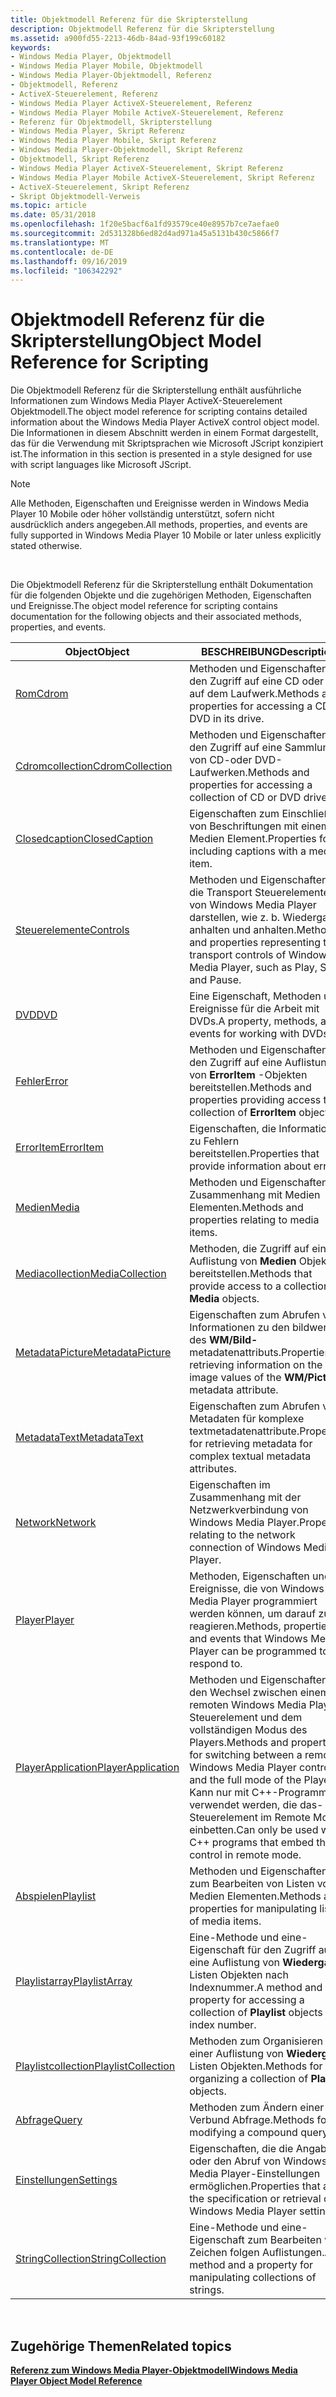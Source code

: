```yaml
---
title: Objektmodell Referenz für die Skripterstellung
description: Objektmodell Referenz für die Skripterstellung
ms.assetid: a900fd55-2213-46db-84ad-93f199c60182
keywords:
- Windows Media Player, Objektmodell
- Windows Media Player Mobile, Objektmodell
- Windows Media Player-Objektmodell, Referenz
- Objektmodell, Referenz
- ActiveX-Steuerelement, Referenz
- Windows Media Player ActiveX-Steuerelement, Referenz
- Windows Media Player Mobile ActiveX-Steuerelement, Referenz
- Referenz für Objektmodell, Skripterstellung
- Windows Media Player, Skript Referenz
- Windows Media Player Mobile, Skript Referenz
- Windows Media Player-Objektmodell, Skript Referenz
- Objektmodell, Skript Referenz
- Windows Media Player ActiveX-Steuerelement, Skript Referenz
- Windows Media Player Mobile ActiveX-Steuerelement, Skript Referenz
- ActiveX-Steuerelement, Skript Referenz
- Skript Objektmodell-Verweis
ms.topic: article
ms.date: 05/31/2018
ms.openlocfilehash: 1f20e5bacf6a1fd93579ce40e8957b7ce7aefae0
ms.sourcegitcommit: 2d531328b6ed82d4ad971a45a5131b430c5866f7
ms.translationtype: MT
ms.contentlocale: de-DE
ms.lasthandoff: 09/16/2019
ms.locfileid: "106342292"
---
```

# <a name="object-model-reference-for-scripting"></a><span data-ttu-id="b2607-119">Objektmodell Referenz für die Skripterstellung</span><span class="sxs-lookup"><span data-stu-id="b2607-119">Object Model Reference for Scripting</span></span>

<span data-ttu-id="b2607-120">Die Objektmodell Referenz für die Skripterstellung enthält ausführliche Informationen zum Windows Media Player ActiveX-Steuerelement Objektmodell.</span><span class="sxs-lookup"><span data-stu-id="b2607-120">The object model reference for scripting contains detailed information about the Windows Media Player ActiveX control object model.</span></span> <span data-ttu-id="b2607-121">Die Informationen in diesem Abschnitt werden in einem Format dargestellt, das für die Verwendung mit Skriptsprachen wie Microsoft JScript konzipiert ist.</span><span class="sxs-lookup"><span data-stu-id="b2607-121">The information in this section is presented in a style designed for use with script languages like Microsoft JScript.</span></span>

> [!Note]  
> <span data-ttu-id="b2607-122">Alle Methoden, Eigenschaften und Ereignisse werden in Windows Media Player 10 Mobile oder höher vollständig unterstützt, sofern nicht ausdrücklich anders angegeben.</span><span class="sxs-lookup"><span data-stu-id="b2607-122">All methods, properties, and events are fully supported in Windows Media Player 10 Mobile or later unless explicitly stated otherwise.</span></span>

 

<span data-ttu-id="b2607-123">Die Objektmodell Referenz für die Skripterstellung enthält Dokumentation für die folgenden Objekte und die zugehörigen Methoden, Eigenschaften und Ereignisse.</span><span class="sxs-lookup"><span data-stu-id="b2607-123">The object model reference for scripting contains documentation for the following objects and their associated methods, properties, and events.</span></span>



| <span data-ttu-id="b2607-124">Object</span><span class="sxs-lookup"><span data-stu-id="b2607-124">Object</span></span>                                              | <span data-ttu-id="b2607-125">BESCHREIBUNG</span><span class="sxs-lookup"><span data-stu-id="b2607-125">Description</span></span>                                                                                                                                                                                    |
|-----------------------------------------------------|------------------------------------------------------------------------------------------------------------------------------------------------------------------------------------------------|
| [<span data-ttu-id="b2607-126">Rom</span><span class="sxs-lookup"><span data-stu-id="b2607-126">Cdrom</span></span>](cdrom-object.md)                           | <span data-ttu-id="b2607-127">Methoden und Eigenschaften für den Zugriff auf eine CD oder DVD auf dem Laufwerk.</span><span class="sxs-lookup"><span data-stu-id="b2607-127">Methods and properties for accessing a CD or DVD in its drive.</span></span>                                                                                                                                 |
| [<span data-ttu-id="b2607-128">Cdromcollection</span><span class="sxs-lookup"><span data-stu-id="b2607-128">CdromCollection</span></span>](cdromcollection-object.md)       | <span data-ttu-id="b2607-129">Methoden und Eigenschaften für den Zugriff auf eine Sammlung von CD-oder DVD-Laufwerken.</span><span class="sxs-lookup"><span data-stu-id="b2607-129">Methods and properties for accessing a collection of CD or DVD drives.</span></span>                                                                                                                         |
| [<span data-ttu-id="b2607-130">Closedcaption</span><span class="sxs-lookup"><span data-stu-id="b2607-130">ClosedCaption</span></span>](closedcaption-object.md)           | <span data-ttu-id="b2607-131">Eigenschaften zum Einschließen von Beschriftungen mit einem Medien Element.</span><span class="sxs-lookup"><span data-stu-id="b2607-131">Properties for including captions with a media item.</span></span>                                                                                                                                           |
| [<span data-ttu-id="b2607-132">Steuerelemente</span><span class="sxs-lookup"><span data-stu-id="b2607-132">Controls</span></span>](controls-object.md)                     | <span data-ttu-id="b2607-133">Methoden und Eigenschaften, die die Transport Steuerelemente von Windows Media Player darstellen, wie z. b. Wiedergabe, anhalten und anhalten.</span><span class="sxs-lookup"><span data-stu-id="b2607-133">Methods and properties representing the transport controls of Windows Media Player, such as Play, Stop, and Pause.</span></span>                                                                             |
| [<span data-ttu-id="b2607-134">DVD</span><span class="sxs-lookup"><span data-stu-id="b2607-134">DVD</span></span>](dvd-object.md)                               | <span data-ttu-id="b2607-135">Eine Eigenschaft, Methoden und Ereignisse für die Arbeit mit DVDs.</span><span class="sxs-lookup"><span data-stu-id="b2607-135">A property, methods, and events for working with DVDs.</span></span>                                                                                                                                         |
| [<span data-ttu-id="b2607-136">Fehler</span><span class="sxs-lookup"><span data-stu-id="b2607-136">Error</span></span>](error-object.md)                           | <span data-ttu-id="b2607-137">Methoden und Eigenschaften, die den Zugriff auf eine Auflistung von **ErrorItem** -Objekten bereitstellen.</span><span class="sxs-lookup"><span data-stu-id="b2607-137">Methods and properties providing access to a collection of **ErrorItem** objects.</span></span>                                                                                                              |
| [<span data-ttu-id="b2607-138">ErrorItem</span><span class="sxs-lookup"><span data-stu-id="b2607-138">ErrorItem</span></span>](erroritem-object.md)                   | <span data-ttu-id="b2607-139">Eigenschaften, die Informationen zu Fehlern bereitstellen.</span><span class="sxs-lookup"><span data-stu-id="b2607-139">Properties that provide information about errors.</span></span>                                                                                                                                              |
| [<span data-ttu-id="b2607-140">Medien</span><span class="sxs-lookup"><span data-stu-id="b2607-140">Media</span></span>](media-object.md)                           | <span data-ttu-id="b2607-141">Methoden und Eigenschaften im Zusammenhang mit Medien Elementen.</span><span class="sxs-lookup"><span data-stu-id="b2607-141">Methods and properties relating to media items.</span></span>                                                                                                                                                |
| [<span data-ttu-id="b2607-142">Mediacollection</span><span class="sxs-lookup"><span data-stu-id="b2607-142">MediaCollection</span></span>](mediacollection-object.md)       | <span data-ttu-id="b2607-143">Methoden, die Zugriff auf eine Auflistung von **Medien** Objekten bereitstellen.</span><span class="sxs-lookup"><span data-stu-id="b2607-143">Methods that provide access to a collection of **Media** objects.</span></span>                                                                                                                              |
| [<span data-ttu-id="b2607-144">MetadataPicture</span><span class="sxs-lookup"><span data-stu-id="b2607-144">MetadataPicture</span></span>](metadatapicture-object.md)       | <span data-ttu-id="b2607-145">Eigenschaften zum Abrufen von Informationen zu den bildwerten des **WM/Bild-** metadatenattributs.</span><span class="sxs-lookup"><span data-stu-id="b2607-145">Properties for retrieving information on the image values of the **WM/Picture** metadata attribute.</span></span>                                                                                            |
| [<span data-ttu-id="b2607-146">MetadataText</span><span class="sxs-lookup"><span data-stu-id="b2607-146">MetadataText</span></span>](metadatatext-object.md)             | <span data-ttu-id="b2607-147">Eigenschaften zum Abrufen von Metadaten für komplexe textmetadatenattribute.</span><span class="sxs-lookup"><span data-stu-id="b2607-147">Properties for retrieving metadata for complex textual metadata attributes.</span></span>                                                                                                                    |
| [<span data-ttu-id="b2607-148">Network</span><span class="sxs-lookup"><span data-stu-id="b2607-148">Network</span></span>](network-object.md)                       | <span data-ttu-id="b2607-149">Eigenschaften im Zusammenhang mit der Netzwerkverbindung von Windows Media Player.</span><span class="sxs-lookup"><span data-stu-id="b2607-149">Properties relating to the network connection of Windows Media Player.</span></span>                                                                                                                         |
| [<span data-ttu-id="b2607-150">Player</span><span class="sxs-lookup"><span data-stu-id="b2607-150">Player</span></span>](player-object.md)                         | <span data-ttu-id="b2607-151">Methoden, Eigenschaften und Ereignisse, die von Windows Media Player programmiert werden können, um darauf zu reagieren.</span><span class="sxs-lookup"><span data-stu-id="b2607-151">Methods, properties, and events that Windows Media Player can be programmed to respond to.</span></span>                                                                                                     |
| [<span data-ttu-id="b2607-152">PlayerApplication</span><span class="sxs-lookup"><span data-stu-id="b2607-152">PlayerApplication</span></span>](playerapplication-object.md)   | <span data-ttu-id="b2607-153">Methoden und Eigenschaften für den Wechsel zwischen einem remoten Windows Media Player-Steuerelement und dem vollständigen Modus des Players.</span><span class="sxs-lookup"><span data-stu-id="b2607-153">Methods and properties for switching between a remoted Windows Media Player control and the full mode of the Player.</span></span> <span data-ttu-id="b2607-154">Kann nur mit C++-Programmen verwendet werden, die das-Steuerelement im Remote Modus einbetten.</span><span class="sxs-lookup"><span data-stu-id="b2607-154">Can only be used with C++ programs that embed the control in remote mode.</span></span> |
| [<span data-ttu-id="b2607-155">Abspielen</span><span class="sxs-lookup"><span data-stu-id="b2607-155">Playlist</span></span>](playlist-object.md)                     | <span data-ttu-id="b2607-156">Methoden und Eigenschaften zum Bearbeiten von Listen von Medien Elementen.</span><span class="sxs-lookup"><span data-stu-id="b2607-156">Methods and properties for manipulating lists of media items.</span></span>                                                                                                                                  |
| [<span data-ttu-id="b2607-157">Playlistarray</span><span class="sxs-lookup"><span data-stu-id="b2607-157">PlaylistArray</span></span>](playlistarray-object.md)           | <span data-ttu-id="b2607-158">Eine-Methode und eine-Eigenschaft für den Zugriff auf eine Auflistung von **Wiedergabe** Listen Objekten nach Indexnummer.</span><span class="sxs-lookup"><span data-stu-id="b2607-158">A method and a property for accessing a collection of **Playlist** objects by index number.</span></span>                                                                                                    |
| [<span data-ttu-id="b2607-159">Playlistcollection</span><span class="sxs-lookup"><span data-stu-id="b2607-159">PlaylistCollection</span></span>](playlistcollection-object.md) | <span data-ttu-id="b2607-160">Methoden zum Organisieren einer Auflistung von **Wiedergabe** Listen Objekten.</span><span class="sxs-lookup"><span data-stu-id="b2607-160">Methods for organizing a collection of **Playlist** objects.</span></span>                                                                                                                                   |
| [<span data-ttu-id="b2607-161">Abfrage</span><span class="sxs-lookup"><span data-stu-id="b2607-161">Query</span></span>](query-object.md)                           | <span data-ttu-id="b2607-162">Methoden zum Ändern einer Verbund Abfrage.</span><span class="sxs-lookup"><span data-stu-id="b2607-162">Methods for modifying a compound query.</span></span>                                                                                                                                                        |
| [<span data-ttu-id="b2607-163">Einstellungen</span><span class="sxs-lookup"><span data-stu-id="b2607-163">Settings</span></span>](settings-object.md)                     | <span data-ttu-id="b2607-164">Eigenschaften, die die Angabe oder den Abruf von Windows Media Player-Einstellungen ermöglichen.</span><span class="sxs-lookup"><span data-stu-id="b2607-164">Properties that allow the specification or retrieval of Windows Media Player settings.</span></span>                                                                                                         |
| [<span data-ttu-id="b2607-165">StringCollection</span><span class="sxs-lookup"><span data-stu-id="b2607-165">StringCollection</span></span>](stringcollection-object.md)     | <span data-ttu-id="b2607-166">Eine-Methode und eine-Eigenschaft zum Bearbeiten von Zeichen folgen Auflistungen.</span><span class="sxs-lookup"><span data-stu-id="b2607-166">A method and a property for manipulating collections of strings.</span></span>                                                                                                                               |



 

## <a name="related-topics"></a><span data-ttu-id="b2607-167">Zugehörige Themen</span><span class="sxs-lookup"><span data-stu-id="b2607-167">Related topics</span></span>

<dl> <dt>

[<span data-ttu-id="b2607-168">**Referenz zum Windows Media Player-Objektmodell**</span><span class="sxs-lookup"><span data-stu-id="b2607-168">**Windows Media Player Object Model Reference**</span></span>](windows-media-player-object-model-reference.md)
</dt> </dl>

 

 




